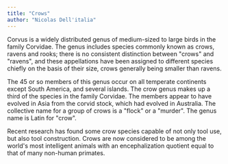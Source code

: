 ```yaml
---
title: "Crows"
author: "Nicolas Dell'italia"
---
```


Corvus is a widely distributed genus of medium-sized to large birds in the family Corvidae. The genus includes species commonly known as crows, ravens and rooks; there is no consistent distinction between "crows" and "ravens", and these appellations have been assigned to different species chiefly on the basis of their size, crows generally being smaller than ravens.

The 45 or so members of this genus occur on all temperate continents except South America, and several islands. The crow genus makes up a third of the species in the family Corvidae. The members appear to have evolved in Asia from the corvid stock, which had evolved in Australia. The collective name for a group of crows is a "flock" or a "murder". The genus name is Latin for "crow".

Recent research has found some crow species capable of not only tool use, but also tool construction. Crows are now considered to be among the world's most intelligent animals with an encephalization quotient equal to that of many non-human primates.
